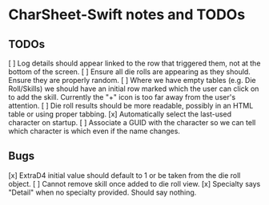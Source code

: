 # CharSheet-Swift notes and TODOs
## TODOs
[ ] Log details should appear linked to the row that triggered them, not at the bottom of the screen.
[ ] Ensure all die rolls are appearing as they should. Ensure they are properly random.
[ ] Where we have empty tables (e.g. Die Roll/Skills) we should have an initial row marked <Add Skill> which the user
can click on to add the skill. Currently the "+" icon is too far away from the user's attention.
[ ] Die roll results should be more readable, possibly in an HTML table or using proper tabbing.
[x] Automatically select the last-used character on startup.
[ ] Associate a GUID with the character so we can tell which character is which even if the name changes.

## Bugs
[x] ExtraD4 initial value should default to 1 or be taken from the die roll object.
[ ] Cannot remove skill once added to die roll view.
[x] Specialty says "Detail" when no specialty provided. Should say nothing.